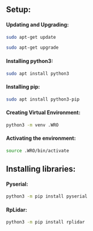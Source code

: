 ## Setup:
#### Updating and Upgrading:
```bash
sudo apt-get update
```
```bash
sudo apt-get upgrade
```
#### Installing python3:
```bash
sudo apt install python3
```
#### Installing pip:
```bash
sudo apt install python3-pip
```
#### Creating Virtual Environment:
```bash
python3 -m venv .WRO
```
#### Activating the environment:
```bash
source .WRO/bin/activate
```

## Installing libraries:
#### Pyserial:
```bash
python3 -m pip install pyserial
```
#### RpLidar:
```bash
python3 -m pip install rplidar
```
